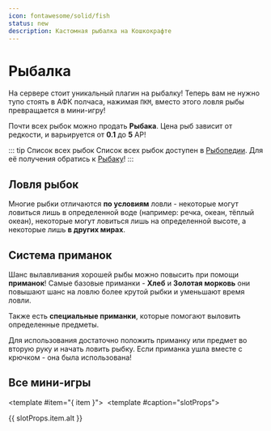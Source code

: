 ```yaml
---
icon: fontawesome/solid/fish
status: new
description: Кастомная рыбалка на Кошкокрафте
---
```


# Рыбалка

На сервере стоит уникальный плагин на рыбалку! Теперь вам не нужно тупо стоять в АФК полчаса, нажимая `ПКМ`, вместо этого ловля рыбы превращается в мини-игру!

Почти всех рыбок можно продать **Рыбака**. Цена рыб зависит от редкости, и варьируется от **0.1** до **5** АР!  

::: tip Список всех рыбок
Список всех рыбок доступен в [Рыбопедии](/bestiary/custom_items/cotopedia.md). Для её получения обратись к [Рыбаку](/bestiary/mobs/npc.md)!
:::

## Ловля рыбок

Многие рыбки отличаются **по условиям** ловли - некоторые могут ловиться лишь в определенной воде (например: речка, океан, тёплый океан), некоторые могут ловиться лишь на определенной высоте, а некоторые лишь **в других мирах**.

## Система приманок

Шанс вылавливания хорошей рыбы можно повысить при помощи **приманок**! Самые базовые приманки - **Хлеб** и **Золотая морковь** они повышают шанс на ловлю более крутой рыбки и уменьшают время ловли.

Также есть **специальные приманки**, которые помогают выловить определенные предметы.

Для использования достаточно положить приманку или предмет во вторую руку и начать ловить рыбку. Если приманка ушла вместе с крючком - она была использована!

## Все мини-игры

<Galleria :value="[
  { src: '/assets/gameplay/unique/fishing/click_game.gif', alt: 'Здесь нужно накликать для вылавливания рыбы' },
  { src: '/assets/gameplay/unique/fishing/click_v1.gif', alt: 'Здесь нужно попасть в зелёную область' },
  { src: '/assets/gameplay/unique/fishing/click_v2.gif', alt: 'Здесь нужно попасть в зелёную область' },
  { src: '/assets/gameplay/unique/fishing/click_v3.gif', alt: 'Здесь нужно попасть в зелёную область' },
  { src: '/assets/gameplay/unique/fishing/color.gif', alt: 'Здесь нужно попасть в нужный цвет' },
  { src: '/assets/gameplay/unique/fishing/dance.gif', alt: 'Здесь нужно нажимать определенные клавиши' },
  { src: '/assets/gameplay/unique/fishing/hold.gif', alt: 'Здесь нужно удержать рыбку' },
  { src: '/assets/gameplay/unique/fishing/race.gif', alt: 'Здесь нужно довести рыбку до финиша' },
  { src: '/assets/gameplay/unique/fishing/void_fishing.png', alt: 'Также есть пустотная рыбалка!' }
]"  :circular="true" :showItemNavigators="true" :showThumbnails="false" :showIndicators="false" :indicatorsPosition="inside">
    <template #item="{ item }">
        <Image :src="item.src" :alt="item.alt" class="galleria-image" />
    </template>
    <template #caption="slotProps">
        <p class="text-white">{{ slotProps.item.alt }}</p>
    </template>
</Galleria>

<!-- <CardGrid>
<Card style="overflow: hidden;" class="m-0">
    <template #header>
        <Image alt="user header" src="/assets/gameplay/unique/fishing/click_game.gif" preview />
    </template>
    <template #subtitle>Здесь нужно накликать для вылавливания рыбы</template>
</Card>

<Card style="overflow: hidden;" class="m-0">
    <template #header>
        <Image alt="user header" src="/assets/gameplay/unique/fishing/click_v1.gif" preview />
    </template>
    <template #subtitle>Здесь нужно попасть в зелёную область</template>
</Card>
</CardGrid>

<CardGrid>
<Card style="overflow: hidden;" class="m-0">
    <template #header>
        <Image alt="user header" src="/assets/gameplay/unique/fishing/click_v2.gif" preview />
    </template>
    <template #subtitle>Здесь нужно попасть в зелёную область</template>
</Card>

<Card style="overflow: hidden;" class="m-0">
    <template #header>
        <Image alt="user header" src="/assets/gameplay/unique/fishing/click_v3.gif" preview />
    </template>
    <template #subtitle>Здесь нужно замафонить гычу</template>
</Card>
</CardGrid>

<CardGrid>
<Card style="overflow: hidden;" class="m-0">
    <template #header>
        <Image alt="user header" src="/assets/gameplay/unique/fishing/color.gif" preview />
    </template>
    <template #subtitle>Здесь нужно попасть в нужный цвет</template>
</Card>

<Card style="overflow: hidden;" class="m-0">
    <template #header>
        <Image alt="user header" src="/assets/gameplay/unique/fishing/dance.gif" preview />
    </template>
    <template #subtitle>Здесь нужно нажимать определенные клавиши</template>
</Card>
</CardGrid>

<CardGrid>
<Card style="overflow: hidden;" class="m-0">
    <template #header>
        <Image alt="user header" src="/assets/gameplay/unique/fishing/hold.gif" preview />
    </template>
    <template #subtitle>Здесь нужно удержать рыбку</template>
</Card>

<Card style="overflow: hidden;" class="m-0">
    <template #header>
        <Image alt="user header" src="/assets/gameplay/unique/fishing/race.gif" preview />
    </template>
    <template #subtitle>Здесь нужно довести рыбку до финиша</template>
</Card>
</CardGrid>

<CardGrid>
<Card style="overflow: hidden;" class="m-0">
    <template #header>
        <Image alt="user header" src="/assets/gameplay/unique/fishing/void_fishing.png" preview />
    </template>
    <template #subtitle>Также есть пустотная рыбалка! Нужно кинуть поплавок в любую пустоту</template>
</Card>
</CardGrid> -->
